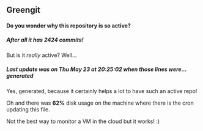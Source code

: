## Greengit

#### Do you wonder why this repository is so active?

##### After all it has 2424 commits!

But is it *really* active? Well...

##### Last update was on Thu May 23 at 20:25:02 when those lines were... generated

Yes, generated, because it certainly helps a lot to have such an active repo!

Oh and there was **62%** disk usage on the machine
where there is the cron updating this file.

Not the best way to monitor a VM in the cloud but it works! :)
